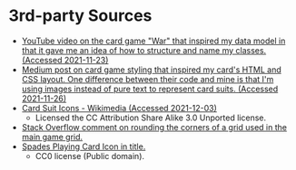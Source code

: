 # 3rd-party Sources

- [YouTube video on the card game "War" that inspired my data model in that it gave me an idea of how to structure and name my classes. (Accessed 2021-11-23)](https://youtu.be/NxRwIZWjLtE)
- [Medium post on card game styling that inspired my card's HTML and CSS layout. One difference between their code and mine is that I'm using images instead of pure text to represent card suits. (Accessed 2021-11-26)](https://medium.com/@pakastin/javascript-playing-cards-part-2-graphics-cd65d331ad00)
- [Card Suit Icons - Wikimedia (Accessed 2021-12-03)](https://commons.wikimedia.org/wiki/File:Anglo-American_card_suits.svg)
  - Licensed the CC Attribution Share Alike 3.0 Unported license.
- [Stack Overflow comment on rounding the corners of a grid used in the main game grid.](https://stackoverflow.com/a/19990800)
- [Spades Playing Card Icon in title.](https://www.svgrepo.com/svg/286712/spades-playing-cards)
  - CC0 license (Public domain).
